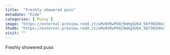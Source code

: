 ```yaml
---
title:  "Freshly showered puss"
metadate: "hide"
categories: [ Pussy ]
image: "https://external-preview.redd.it/uMvNtRwPkNj9mHgSU64_56fSN3UKe7Q-yOEHIgV9SBs.jpg?auto=webp&s=edb7370450e32f94700582eb5d7a9c29dee66544"
thumb: "https://external-preview.redd.it/uMvNtRwPkNj9mHgSU64_56fSN3UKe7Q-yOEHIgV9SBs.jpg?width=1080&crop=smart&auto=webp&s=776943cc3cd9042831993d1831ce5acdd191c1b3"
visit: ""
---
```

Freshly showered puss
